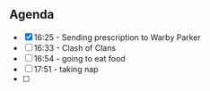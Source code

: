 ## Agenda
- [x] 16:25 - Sending prescription to Warby Parker
- [ ] 16:33 - Clash of Clans
- [ ] 16:54 - going to eat food
- [ ] 17:51 - taking nap
- [ ] 